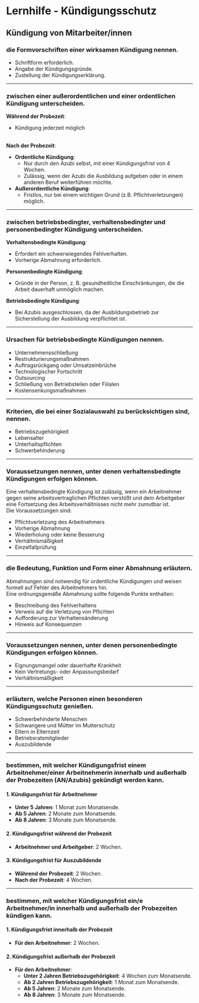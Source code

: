 # Lernhilfe - Kündigungsschutz

## Kündigung von Mitarbeiter/innen

### die Formvorschriften einer wirksamen Kündigung nennen. 
- Schriftform erforderlich.
- Angabe der Kündigungsgründe.
- Zustellung der Kündigungserklärung.

---
### zwischen einer außerordentlichen und einer ordentlichen Kündigung unterscheiden. 
**Während der Probezeit**:
  - Kündigung jederzeit möglich

<br>**Nach der Probezeit**:
- **Ordentliche Kündigung**:
  - Nur durch den Azubi selbst, mit einer Kündigungsfrist von 4 Wochen.
  - Zulässig, wenn der Azubi die Ausbildung aufgeben oder in einem anderen Beruf weiterführen möchte.
- **Außerordentliche Kündigung**:
  - Fristlos, nur bei einem wichtigen Grund (z.B. Pflichtverletzungen) möglich.

---
### zwischen betriebsbedingter, verhaltensbedingter und personenbedingter Kündigung unterscheiden. 
**Verhaltensbedingte Kündigung**:
  - Erfordert ein schwerwiegendes Fehlverhalten.
  - Vorherige Abmahnung erforderlich.

**Personenbedingte Kündigung**:
  - Gründe in der Person, z. B. gesundheitliche Einschränkungen, die die Arbeit dauerhaft unmöglich machen.

**Betriebsbedingte Kündigung**:
  - Bei Azubis ausgeschlossen, da der Ausbildungsbetrieb zur Sicherstellung der Ausbildung verpflichtet ist.
---
### Ursachen für betriebsbedingte Kündigungen nennen. 
- Unternehmensschließung
- Restrukturierungsmaßnahmen
- Auftragsrückgang oder Umsatzeinbrüche
- Technologischer Fortschritt 
- Outsourcing
- Schließung von Betriebsteilen oder Filialen
- Kostensenkungsmaßnahmen
---
### Kriterien, die bei einer Sozialauswahl zu berücksichtigen sind, nennen. 
- Betriebszugehörigkeit
- Lebensalter 
- Unterhaltspflichten  
- Schwerbehinderung
---
### Voraussetzungen nennen, unter denen verhaltensbedingte Kündigungen erfolgen können. 
Eine verhaltensbedingte Kündigung ist zulässig, wenn ein Arbeitnehmer gegen seine arbeitsvertraglichen Pflichten verstößt 
und dem Arbeitgeber eine Fortsetzung des Arbeitsverhältnisses nicht mehr zumutbar ist. <br>Die Voraussetzungen sind:
- Pflichtverletzung des Arbeitnehmers
- Vorherige Abmahnung  
- Wiederholung oder keine Besserung
- Verhältnismäßigkeit
- Einzelfallprüfung  
---
### die Bedeutung, Funktion und Form einer Abmahnung erläutern. 
Abmahnungen sind notwendig für ordentliche Kündigungen und weisen formell auf Fehler des Arbeitnehmers hin.
<br>Eine ordnungsgemäße Abmahnung sollte folgende Punkte enthalten: 
- Beschreibung des Fehlverhaltens
- Verweis auf die Verletzung von Pflichten
- Aufforderung zur Verhaltensänderung
- Hinweis auf Konsequenzen
---
### Voraussetzungen nennen, unter denen personenbedingte Kündigungen erfolgen können. 
- Eignungsmangel oder dauerhafte Krankheit
- Kein Vertretungs- oder Anpassungsbedarf
- Verhältnismäßigkeit
---
### erläutern, welche Personen einen besonderen Kündigungsschutz genießen.
- Schwerbehinderte Menschen
- Schwangere und Mütter im Mutterschutz
- Eltern in Elternzeit
- Betriebsratsmitglieder
- Auszubildende  
---
### bestimmen, mit welcher Kündigungsfrist einem Arbeitnehmer/einer Arbeitnehmerin innerhalb und außerhalb der Probezeiten (AN/Azubis) gekündigt werden kann. 
#### **1. Kündigungsfrist für Arbeitnehmer**
- **Unter 5 Jahren**: 1 Monat zum Monatsende.
- **Ab 5 Jahren**: 2 Monate zum Monatsende.
- **Ab 8 Jahren**: 3 Monate zum Monatsende.

#### **2. Kündigungsfrist während der Probezeit**
- **Arbeitnehmer und Arbeitgeber**: 2 Wochen.

#### **3. Kündigungsfrist für Auszubildende**
- **Während der Probezeit**: 2 Wochen.
- **Nach der Probezeit**: 4 Wochen.
---
### bestimmen, mit welcher Kündigungsfrist ein/e Arbeitnehmer/in innerhalb und außerhalb der Probezeiten kündigen kann.
#### **1. Kündigungsfrist innerhalb der Probezeit**
- **Für den Arbeitnehmer**: 2 Wochen.

#### **2. Kündigungsfrist außerhalb der Probezeit**
- **Für den Arbeitnehmer**:
  - **Unter 2 Jahren Betriebszugehörigkeit**: 4 Wochen zum Monatsende.
  - **Ab 2 Jahren Betriebszugehörigkeit**: 1 Monat zum Monatsende.
  - **Ab 5 Jahren**: 2 Monate zum Monatsende.
  - **Ab 8 Jahren**: 3 Monate zum Monatsende.
